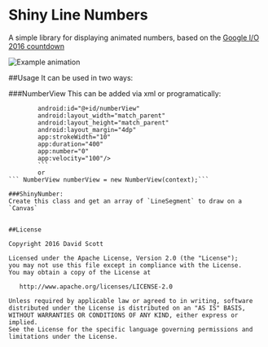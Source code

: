 # Shiny Line Numbers

A simple library for displaying animated numbers, based on the [Google I/O 2016 countdown](https://events.google.com/io2016/)

![Example animation](https://raw.githubusercontent.com/darvds/ShinyLineNumbers/master/example.gif)

##Usage
It can be used in two ways:

###NumberView
This can be added via xml or programatically:
```    <com.darvds.shinylinenumbers.views.NumberView
        android:id="@+id/numberView"
        android:layout_width="match_parent"
        android:layout_height="match_parent"
        android:layout_margin="4dp"
        app:strokeWidth="10"
        app:duration="400"
        app:number="0"
        app:velocity="100"/>
        ```
        or
``` NumberView numberView = new NumberView(context);```

###ShinyNumber:
Create this class and get an array of `LineSegment` to draw on a `Canvas`


##License

Copyright 2016 David Scott

Licensed under the Apache License, Version 2.0 (the "License");
you may not use this file except in compliance with the License.
You may obtain a copy of the License at

   http://www.apache.org/licenses/LICENSE-2.0

Unless required by applicable law or agreed to in writing, software
distributed under the License is distributed on an "AS IS" BASIS,
WITHOUT WARRANTIES OR CONDITIONS OF ANY KIND, either express or implied.
See the License for the specific language governing permissions and
limitations under the License.
